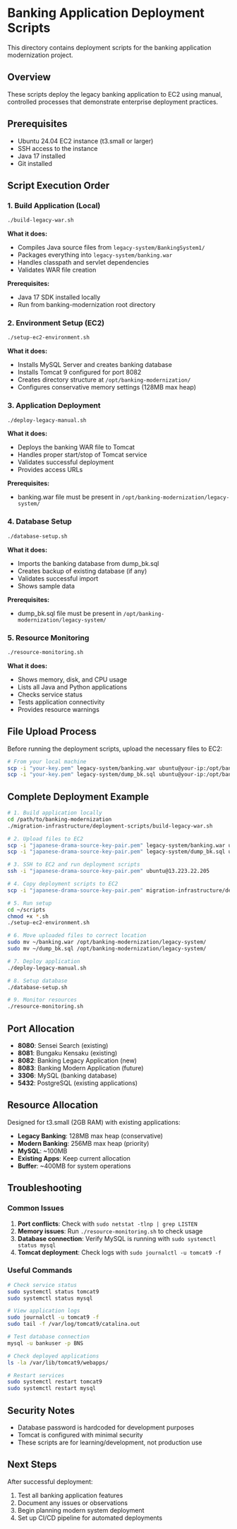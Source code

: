 # Banking Application Deployment Scripts

This directory contains deployment scripts for the banking application modernization project.

## Overview

These scripts deploy the legacy banking application to EC2 using manual, controlled processes that demonstrate enterprise deployment practices.

## Prerequisites

- Ubuntu 24.04 EC2 instance (t3.small or larger)
- SSH access to the instance
- Java 17 installed
- Git installed

## Script Execution Order

### 1. Build Application (Local)
```bash
./build-legacy-war.sh
```
**What it does:**
- Compiles Java source files from `legacy-system/BankingSystem1/`
- Packages everything into `legacy-system/banking.war`
- Handles classpath and servlet dependencies
- Validates WAR file creation

**Prerequisites:**
- Java 17 SDK installed locally
- Run from banking-modernization root directory

### 2. Environment Setup (EC2)
```bash
./setup-ec2-environment.sh
```
**What it does:**
- Installs MySQL Server and creates banking database
- Installs Tomcat 9 configured for port 8082
- Creates directory structure at `/opt/banking-modernization/`
- Configures conservative memory settings (128MB max heap)

### 3. Application Deployment
```bash
./deploy-legacy-manual.sh
```
**What it does:**
- Deploys the banking WAR file to Tomcat
- Handles proper start/stop of Tomcat service
- Validates successful deployment
- Provides access URLs

**Prerequisites:**
- banking.war file must be present in `/opt/banking-modernization/legacy-system/`

### 4. Database Setup
```bash
./database-setup.sh
```
**What it does:**
- Imports the banking database from dump_bk.sql
- Creates backup of existing database (if any)
- Validates successful import
- Shows sample data

**Prerequisites:**
- dump_bk.sql file must be present in `/opt/banking-modernization/legacy-system/`

### 5. Resource Monitoring
```bash
./resource-monitoring.sh
```
**What it does:**
- Shows memory, disk, and CPU usage
- Lists all Java and Python applications
- Checks service status
- Tests application connectivity
- Provides resource warnings

## File Upload Process

Before running the deployment scripts, upload the necessary files to EC2:

```bash
# From your local machine
scp -i "your-key.pem" legacy-system/banking.war ubuntu@your-ip:/opt/banking-modernization/legacy-system/
scp -i "your-key.pem" legacy-system/dump_bk.sql ubuntu@your-ip:/opt/banking-modernization/legacy-system/
```

## Complete Deployment Example

```bash
# 1. Build application locally
cd /path/to/banking-modernization
./migration-infrastructure/deployment-scripts/build-legacy-war.sh

# 2. Upload files to EC2
scp -i "japanese-drama-source-key-pair.pem" legacy-system/banking.war ubuntu@13.223.22.205:~/
scp -i "japanese-drama-source-key-pair.pem" legacy-system/dump_bk.sql ubuntu@13.223.22.205:~/

# 3. SSH to EC2 and run deployment scripts
ssh -i "japanese-drama-source-key-pair.pem" ubuntu@13.223.22.205

# 4. Copy deployment scripts to EC2
scp -i "japanese-drama-source-key-pair.pem" migration-infrastructure/deployment-scripts/* ubuntu@13.223.22.205:~/scripts/

# 5. Run setup
cd ~/scripts
chmod +x *.sh
./setup-ec2-environment.sh

# 6. Move uploaded files to correct location
sudo mv ~/banking.war /opt/banking-modernization/legacy-system/
sudo mv ~/dump_bk.sql /opt/banking-modernization/legacy-system/

# 7. Deploy application
./deploy-legacy-manual.sh

# 8. Setup database
./database-setup.sh

# 9. Monitor resources
./resource-monitoring.sh
```

## Port Allocation

- **8080**: Sensei Search (existing)
- **8081**: Bungaku Kensaku (existing)
- **8082**: Banking Legacy Application (new)
- **8083**: Banking Modern Application (future)
- **3306**: MySQL (banking database)
- **5432**: PostgreSQL (existing applications)

## Resource Allocation

Designed for t3.small (2GB RAM) with existing applications:

- **Legacy Banking**: 128MB max heap (conservative)
- **Modern Banking**: 256MB max heap (priority)
- **MySQL**: ~100MB
- **Existing Apps**: Keep current allocation
- **Buffer**: ~400MB for system operations

## Troubleshooting

### Common Issues

1. **Port conflicts**: Check with `sudo netstat -tlnp | grep LISTEN`
2. **Memory issues**: Run `./resource-monitoring.sh` to check usage
3. **Database connection**: Verify MySQL is running with `sudo systemctl status mysql`
4. **Tomcat deployment**: Check logs with `sudo journalctl -u tomcat9 -f`

### Useful Commands

```bash
# Check service status
sudo systemctl status tomcat9
sudo systemctl status mysql

# View application logs
sudo journalctl -u tomcat9 -f
sudo tail -f /var/log/tomcat9/catalina.out

# Test database connection
mysql -u bankuser -p BNS

# Check deployed applications
ls -la /var/lib/tomcat9/webapps/

# Restart services
sudo systemctl restart tomcat9
sudo systemctl restart mysql
```

## Security Notes

- Database password is hardcoded for development purposes
- Tomcat is configured with minimal security
- These scripts are for learning/development, not production use

## Next Steps

After successful deployment:
1. Test all banking application features
2. Document any issues or observations
3. Begin planning modern system deployment
4. Set up CI/CD pipeline for automated deployments
